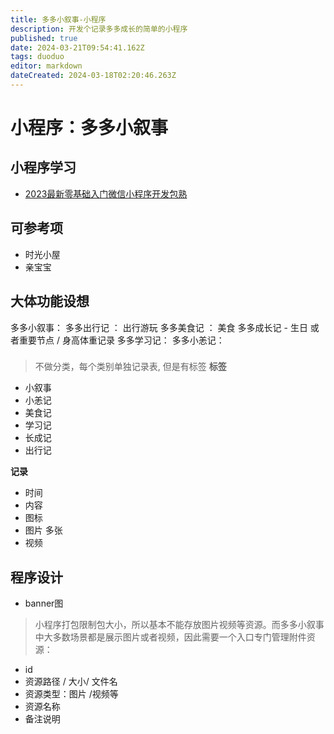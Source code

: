 ```yaml
---
title: 多多小叙事-小程序
description: 开发个记录多多成长的简单的小程序
published: true
date: 2024-03-21T09:54:41.162Z
tags: duoduo
editor: markdown
dateCreated: 2024-03-18T02:20:46.263Z
---
```


# 小程序：多多小叙事

##  小程序学习
- [2023最新零基础入门微信小程序开发包熟](https://www.bilibili.com/video/BV19G4y1K74d/)

## 可参考项
- 时光小屋
- 亲宝宝

## 大体功能设想
多多小叙事：
多多出行记 ： 出行游玩
多多美食记  ：  美食
多多成长记  - 生日 或者重要节点  / 身高体重记录
多多学习记：
多多小恙记：

###
> 不做分类，每个类别单独记录表, 但是有标签
**标签**
- 小叙事
- 小恙记
- 美食记
- 学习记
- 长成记
- 出行记

 **记录**
 - 时间
 - 内容
 - 图标
 - 图片 多张
 - 视频
 
 ## 程序设计
 - banner图
 
 > 小程序打包限制包大小，所以基本不能存放图片视频等资源。而多多小叙事中大多数场景都是展示图片或者视频，因此需要一个入口专门管理附件资源：
 - id 
 - 资源路径 / 大小/ 文件名
 - 资源类型：图片 /视频等
 - 资源名称
 - 备注说明
 
 
 
 
 
 